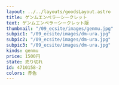```yaml
---
layout: ../../layouts/goodsLayout.astro
title: ゲンムエンペラーシークレット
text: ゲンムエンペラーシークレット版
thumbnail: "/09_ecsite/images/genmu.jpg"
subpic1: "/09_ecsite/images/dm-ura.jpg"
subpic2: "/09_ecsite/images/dm-ura.jpg"
subpic3: "/09_ecsite/images/dm-ura.jpg"
kinds: genmu
price: 1500円
state: 売り切れ
id: 4710158-2
colors: 赤色
---
```

